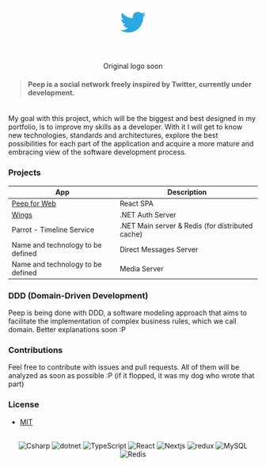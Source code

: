 <p align="center">
   <img src=".github/twitter.png" width="64" height="64"/>
</p>

<br/>

<p align="center">Original logo soon</p>

> #### Peep is a social network freely inspired by Twitter, currently under development.

<br/>
My goal with this project, which will be the biggest and best designed in my portfolio, is to improve my skills as a developer. With it I will get to know new technologies, standards and architectures, explore the best possibilities for each part of the application and acquire a more mature and embracing view of the software development process.
<br/>

### Projects


| App                                                         |  Description              |
| ----------------------------------------------------------- | ------------------------- |
| [Peep for Web](source/web)          | React SPA                                         | 
| [Wings](source/Peep.Wings)          | .NET Auth Server                                  |
| Parrot - Timeline Service           | .NET Main server & Redis (for distributed cache)  |
| Name and technology to be defined   | Direct Messages Server                            |
| Name and technology to be defined   | Media Server                                      |

### DDD (Domain-Driven Development)

Peep is being done with DDD, a software modeling approach that aims to facilitate the implementation of complex business rules, which we call domain.
Better explanations soon :P

### Contributions 

Feel free to contribute with issues and pull requests. All of them will be analyzed as soon as possible :P (if it flopped,
it was my dog who wrote that part)

### License 

- [MIT](https://choosealicense.com/licenses/mit/)

<br/>

<div align="center">
   <img alt="Csharp" src="https://img.shields.io/badge/-C%23-7022DC?style=flat-square&logo=c-sharp&logoColor=white" />
   <img alt="dotnet" src="https://img.shields.io/badge/-.NET-702D91?style=flat-square&logo=.net&logoColor=white" />
   <img alt="TypeScript" src="https://img.shields.io/badge/-TypeScript-007ACC?style=flat-square&logo=typescript&logoColor=white" />
   <img alt="React" src="https://img.shields.io/badge/-React-45b8d8?style=flat-square&logo=react&logoColor=white" />
   <img alt="Nextjs" src="https://img.shields.io/badge/-Nextjs-191929?style=flat-square&logo=next.js&logoColor=white" />
   <img alt="redux" src="https://img.shields.io/badge/-Redux-6c3995?style=flat-square&logo=redux&logoColor=white" />
   <img alt="MySQL" src="https://img.shields.io/badge/-MySQL-1a202c?style=flat-square&logo=MySQL&logoColor=white" /> 
   <img alt="Redis" src="https://img.shields.io/badge/-Redis-e93940?style=flat-square&logo=redis&logoColor=white" />
</div>
